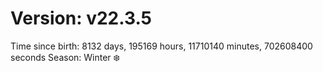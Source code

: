 # Version: v22.3.5
Time since birth: 8132 days, 195169 hours, 11710140 minutes, 702608400 seconds
Season: Winter ❄️
